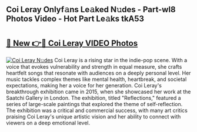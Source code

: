 ## Coi Leray Onlyf𝚊ns Le𝚊ked N𝚞des - Part-wl8 Photos Video - Hot Part Le𝚊ks tkA53

# <h2><a href="http://ab84897.deff.icu/?id=Coi+Leray">🔗 New 👉🔴 Coi Leray VIDEO Photos</a></h2>

[![Coi Leray N𝚞des](https://i.imgur.com/rIISA9y.gif)](http://ab84897.deff.icu/?id=Coi+Leray)
Coi Leray is a rising star in the indie-pop scene. With a voice that evokes vulnerability and strength in equal measure, she crafts heartfelt songs that resonate with audiences on a deeply personal level. Her music tackles complex themes like mental health, heartbreak, and societal expectations, making her a voice for her generation. Coi Leray's breakthrough exhibition came in 2015, when she showcased her work at the Saatchi Gallery in London. The exhibition, titled "Reflections," featured a series of large-scale paintings that explored the theme of self-reflection. The exhibition was a critical and commercial success, with many art critics praising Coi Leray's unique artistic vision and her ability to connect with viewers on a deep emotional level.
